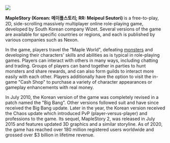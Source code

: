 <a href="https://juncture-digital.org"><img src="https://juncture-digital.org/images/ve-button.png"></a>

<param ve-config 
       title="Imaginary Plants of Maplestory" 
       author= Thao 
       banner="https://wallpapercave.com/wp/wp2255744.jpg" 
       layout="vertical">




<b> MapleStory (Korean: 메이플스토리; RR: Meipeul Seutori) </b> is a free-to-play, 2D, side-scrolling massively multiplayer online role-playing game, developed by South Korean company Wizet. Several versions of the game are available for specific countries or regions, and each is published by various companies such as Nexon.
<param ve-entity eid= "Q569624"> <!--Maplestory--> 

<param ve-image label="Sakura fields of Mulung" description="Nexon" license="public domain" url="https://i.pinimg.com/originals/b7/bf/de/b7bfdedce97b02e188dc3b4e406dca44.jpg">

In the game, players travel the "Maple World", defeating [monsters](https://strategywiki.org/wiki/MapleStory/Monsters) and developing their characters' skills and abilities as is typical in role-playing games. Players can interact with others in many ways, including chatting and trading. Groups of players can band together in parties to hunt monsters and share rewards, and can also form guilds to interact more easily with each other. Players additionally have the option to visit the in-game "Cash Shop" to purchase a variety of character appearances or gameplay enhancements with real money. <param ve-entity eid= "Q160738"> <!--RPGs-->

<param ve-map center= "37.57683713687936, 126.97568055679828" zoom="10"> 



In July 2010, the Korean version of the game was completely revised in a patch named the "Big Bang". Other versions followed suit and have since received the Big Bang update. Later in the year, the Korean version received the Chaos update which introduced PvP (player-versus-player) and professions to the game. Its sequel, MapleStory 2, was released in July 2015 and features updated 3D graphics and a similar storyline. As of 2020, the game has reached over 180 million registered users worldwide and grossed over $3 billion in lifetime revenue.

